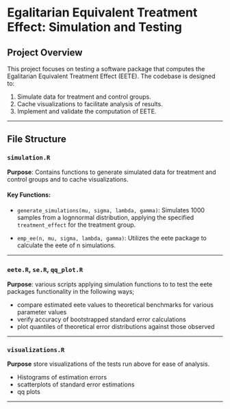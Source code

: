 # Egalitarian Equivalent Treatment Effect: Simulation and Testing

## Project Overview
This project focuses on testing a software package that computes the Egalitarian Equivalent Treatment Effect (EETE). The codebase is designed to:

1. Simulate data for treatment and control groups.
2. Cache visualizations to facilitate analysis of results.
3. Implement and validate the computation of EETE.

---

## File Structure

### `simulation.R`
**Purpose**: Contains functions to generate simulated data for treatment and control groups and to cache visualizations.

#### Key Functions:
- `generate_simulations(mu, sigma, lambda, gamma)`:
  Simulates 1000 samples from a lognnormal distribution, applying the specified `treatment_effect` for the treatment group.

- `emp_ee(n, mu, sigma, lambda, gamma)`:
  Utilizes the eete package to calculate the eete of n simulations.
---

### `eete.R`, `se.R`, `qq_plot.R`
**Purpose**: various scripts applying simulation functions to to test the eete packages functionality in the following ways;

- compare estimated eete values to theoretical benchmarks for various parameter values
- verify accuracy of bootstrapped standard error calculations
- plot quantiles of theoretical error distributions against those observed

---

### `visualizations.R`
**Purpose** store visualizations of the tests run above for ease of analysis.

- Histograms of estimation errors
- scatterplots of standard error estimations
- qq plots
---

